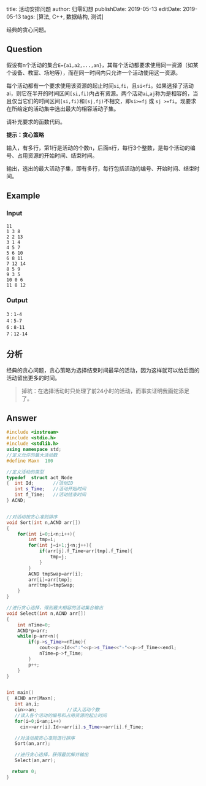 title: 活动安排问题
author: 归零幻想
publishDate: 2019-05-13
editDate: 2019-05-13
tags: [算法, C++, 数据结构, 测试]

<!--config-->

经典的贪心问题。

## Question

假设有n个活动的集合`E={a1,a2,...,an}`，其每个活动都要求使用同一资源（如某个设备、教室、场地等），而在同一时间内只允许一个活动使用这一资源。

每个活动都有一个要求使用该资源的起止时间`si`,`fi`，且`si<fi`。如果选择了活动ai，则它在半开的时间区间`[si,fi)`内占有资源。两个活动`ai`,`aj`称为是相容的，当且仅当它们的时间区间`[si,fi)`和`[sj,fj)`不相交，即`si>=fj` 或 `sj >=fi`。现要求在所给定的活动集中选出最大的相容活动子集。

<!--summary-->

请补充要求的函数代码。

**提示：贪心策略**  

输入，有多行，第1行是活动的个数n，后面n行，每行3个整数，是每个活动的编号、占用资源的开始时间、结束时间。

输出，选出的最大活动子集，即有多行，每行包括活动的编号、开始时间、结束时间。

## Example
### Input
```
11
1 3 8
2 2 13
3 1 4
4 5 7
5 6 10
6 8 11
7 12 14
8 5 9
9 3 5
10 0 6
11 8 12
```

### Output
```
3：1-4
4：5-7
6：8-11
7：12-14
```

## 分析
经典的贪心问题，贪心策略为选择结束时间最早的活动，因为这样就可以给后面的活动留出更多的时间。

> 掉坑：在选择活动时只处理了前24小时的活动，而事实证明我画蛇添足了。

## Answer
```cpp
#include <iostream>
#include <stdio.h>
#include <stdlib.h>
using namespace std;
//定义允许的最大活动数
#define Maxn  100

//定义活动的类型
typedef  struct act_Node
{  int Id;       //活动ID
   int s_Time;   //活动开始时间
   int f_Time;   //活动结束时间
} ACND;


//对活动按贪心准则排序
void Sort(int n,ACND arr[])
{
    for(int i=0;i<n;i++){
        int tmp=i;
        for(int j=i+1;j<n;j++){
            if(arr[j].f_Time<arr[tmp].f_Time){
                tmp=j;
            }
        }
        ACND tmpSwap=arr[i];
        arr[i]=arr[tmp];
        arr[tmp]=tmpSwap;
    }
}

//进行贪心选择，得到最大相容的活动集合输出
void Select(int n,ACND arr[])
{
    int nTime=0;
    ACND*p=arr;
    while(p-arr<n){
        if(p->s_Time>=nTime){
            cout<<p->Id<<":"<<p->s_Time<<"-"<<p->f_Time<<endl;
            nTime=p->f_Time;
        }
        p++;
    }
}


int main()
{  ACND arr[Maxn];
   int an,i;
   cin>>an;           //读入活动个数
   //读入各个活动的编号和占用资源的起止时间
   for(i=0;i<an;i++)
     cin>>arr[i].Id>>arr[i].s_Time>>arr[i].f_Time;

   //对活动按贪心准则进行排序
   Sort(an,arr);

   //进行贪心选择，获得最优解并输出
   Select(an,arr);

  return 0;
}

```

